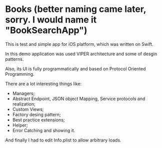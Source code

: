 # Books (better naming came later, sorry. I would name it "BookSearchApp")

This is test and simple app for iOS platform, which was written on Swift.

In this demo application was used VIPER architecture and some of desgin patterns.

Also, its UI is fully programmatically and based on Protocol Oriented Programming. 

There are a lot interesting things like:
- Managers;
- Abstract Endpoint, JSON object Mapping, Service protocols and realization; 
- Custom Views;
- Factory desing pattern;
- Best practice extensions;
- Helper;
- Error Catching and showing it.

And finally I had to edit Info.plist to allow arbitrary loads.
